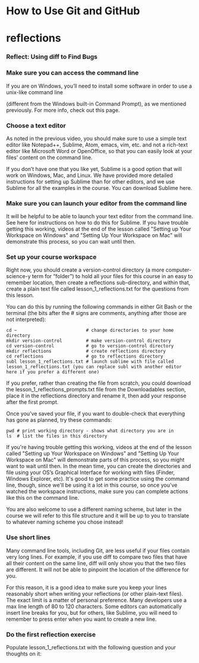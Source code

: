 # How to Use Git and GitHub

# reflections

### Reflect: Using diff to Find Bugs

### Make sure you can access the command line

If you are on Windows, you’ll need to install some software in order to use a unix-like command line

(different from the Windows built-in Command Prompt), as we mentioned previously. For more info, check out this page.

### Choose a text editor

As noted in the previous video, you should make sure to use a simple text editor like Notepad++, Sublime, Atom, emacs, vim, etc. and not a rich-text editor like Microsoft Word or OpenOffice, so that you can easily look at your files' content on the command line.

If you don’t have one that you like yet, Sublime is a good option that will work on Windows, Mac, and Linux. We have provided more detailed instructions for setting up Sublime than for other editors, and we use Sublime for all the examples in the course. You can download Sublime here.

### Make sure you can launch your editor from the command line

It will be helpful to be able to launch your text editor from the command line. See here for instructions on how to do this for Sublime. If you have trouble getting this working, videos at the end of the lesson called "Setting up Your Workspace on Windows" and "Setting Up Your Workspace on Mac" will demonstrate this process, so you can wait until then.

### Set up your course workspace

Right now, you should create a version-control directory (a more computer-science-y term for “folder”) to hold all your files for this course in an easy to remember location, then create a reflections sub-directory, and within that, create a plain text file called lesson_1_reflections.txt for the questions from this lesson.

You can do this by running the following commands in either Git Bash or the terminal (the bits after the # signs are comments, anything after those are not interpreted):

```
cd ~                          # change directories to your home directory
mkdir version-control         # make version-control directory
cd version-control            # go to version-control directory
mkdir reflections             # create reflections directory
cd reflections                # go to reflections directory
subl lesson_1_reflections.txt # launch sublime with file called lesson_1_reflections.txt (you can replace subl with another editor here if you prefer a different one)
```

If you prefer, rather than creating the file from scratch, you could download the lesson_1_reflections_prompts.txt file from the Downloadables section, place it in the reflections directory and rename it, then add your response after the first prompt.

Once you’ve saved your file, if you want to double-check that everything has gone as planned, try these commands:

```
pwd # print working directory - shows what directory you are in
ls  # list the files in this directory
```

If you're having trouble getting this working, videos at the end of the lesson called "Setting up Your Workspace on Windows" and "Setting Up Your Workspace on Mac" will demonstrate parts of this process, so you might want to wait until then. In the mean time, you can create the directories and file using your OS’s Graphical Interface for working with files (Finder, Windows Explorer, etc). It's good to get some practice using the command line, though, since we'll be using it a lot in this course, so once you've watched the workspace instructions, make sure you can complete actions like this on the command line.

You are also welcome to use a different naming scheme, but later in the course we will refer to this file structure and it will be up to you to translate to whatever naming scheme you chose instead!

### Use short lines
Many command line tools, including Git, are less useful if your files contain very long lines. For example, if you use diff to compare two files that have all their content on the same line, diff will only show you that the two files are different. It will not be able to pinpoint the location of the difference for you.

For this reason, it is a good idea to make sure you keep your lines reasonably short when writing your reflections (or other plain-text files). The exact limit is a matter of personal preference. Many developers use a max line length of 80 to 120 characters. Some editors can automatically insert line breaks for you, but for others, like Sublime, you will need to remember to press enter when you want to create a new line.

### Do the first reflection exercise
Populate lesson_1_reflections.txt with the following question and your thoughts on it:

